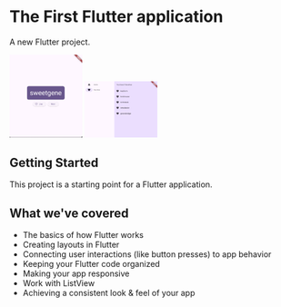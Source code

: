 # The First Flutter application

A new Flutter project.
<!-- ![screenshot](screenshot_imgs/Screen01.png) -->

<img src="screenshot_imgs/Screen01.png" width="128"/>

<img src="screenshot_imgs/Screen02.png" width="128"/>


## Getting Started

This project is a starting point for a Flutter application.

## What we've covered
- The basics of how Flutter works
- Creating layouts in Flutter
- Connecting user interactions (like button presses) to app behavior
- Keeping your Flutter code organized
- Making your app responsive
- Work with ListView
- Achieving a consistent look & feel of your app
